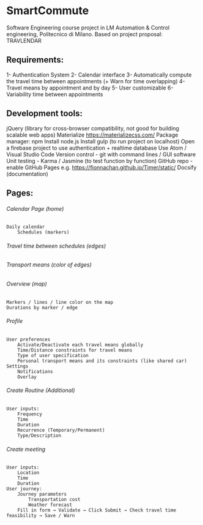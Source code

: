 # SmartCommute
Software Engineering course project in LM Automation &amp; Control engineering, Politecnico di Milano. Based on project proposal: TRAVLENDAR

## Requirements:
1- Authentication System
2- Calendar interface
3- Automatically compute the travel time between appointments
(+ Warn for time overlapping)
4- Travel means by appointment and by day
5- User customizable
6- Variability time between appointments

## Development tools:
jQuery (library for cross-browser compatibility, not good for building scalable web apps)
Materialize https://materializecss.com/
Package manager: npm
Install node.js
Install gulp (to run project on localhost)
Open a firebase project to use authentication + realtime database
Use Atom / Visual Studio Code
Version control - git with command lines / GUI software
Unit testing - Karma / Jasmine (to test function by function)
GitHub repo - enable GitHub Pages e.g. https://fionnachan.github.io/Timer/static/
Docsify (documentation)

## Pages: 
###### Calendar Page (home)
    Daily calendar
        Schedules (markers)
###### Travel time between schedules (edges)
###### Transport means (color of edges)
###### Overview (map)
    Markers / lines / line color on the map
    Durations by marker / edge
###### Profile
    User preferences
        Activate/Deactivate each travel means globally
        Time/Distance constraints for travel means
        Type of user specification
        Personal transport means and its constraints (like shared car)
    Settings
        Notifications
        Overlay
###### Create Routine (Additional)
    User inputs:
        Frequency
        Time
        Duration  
        Recurrence (Temporary/Permanent)
        Type/Description
###### Create meeting
    User inputs:
        Location
        Time
        Duration
    User journey:
        Journey parameters
            Transportation cost
            Weather forecast
        Fill in form → Validate → Click Submit → Check travel time feasibility → Save / Warn

